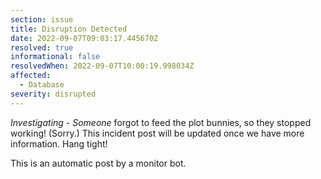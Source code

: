 ```yaml
---
section: issue
title: Disruption Detected
date: 2022-09-07T09:03:17.445670Z
resolved: true
informational: false
resolvedWhen: 2022-09-07T10:00:19.998034Z
affected:
  - Database
severity: disrupted
---
```

*Investigating* - _Someone_ forgot to feed the plot bunnies, so they stopped working! (Sorry.) This incident post will be updated once we have more information. Hang tight!

This is an automatic post by a monitor bot.
        